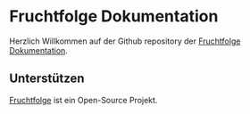 # Fruchtfolge Dokumentation

Herzlich Willkommen auf der Github repository der [Fruchtfolge Dokumentation](https://fruchtfolge.agp.uni-bonn.de/documentation/#schon-dass-sie-hier-sind). 

## Unterstützen

[Fruchtfolge](https://fruchtfolge.agp.uni-bonn.de/) ist ein Open-Source Projekt.